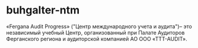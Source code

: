 # buhgalter-ntm
«Fergana Audit Progress» ("Центр международного учета и аудита")– это независимый учебный Центр, организованный при Палате Аудиторов Ферганского региона и аудиторской компанией АО OOO «TTT-AUDIT». 
